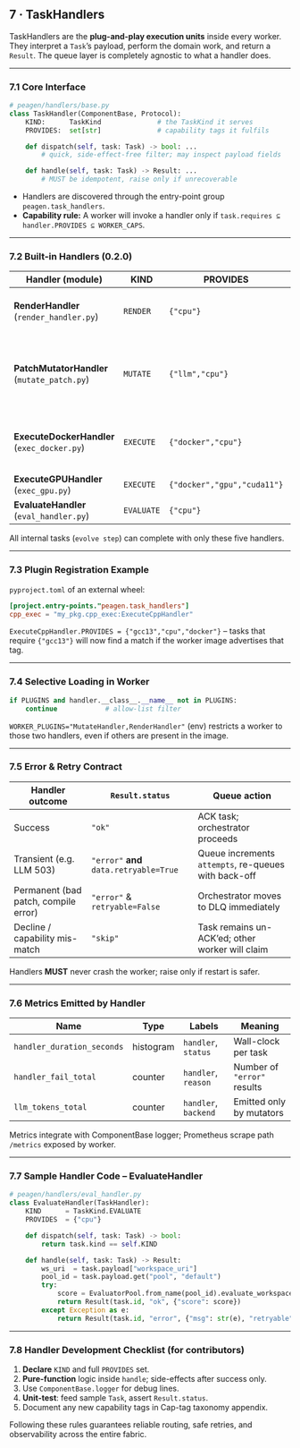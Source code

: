 ## 7 · TaskHandlers

TaskHandlers are the **plug-and-play execution units** inside every worker.
They interpret a `Task`’s payload, perform the domain work, and return a
`Result`.  The queue layer is completely agnostic to what a handler does.

---

### 7.1  Core Interface

```python
# peagen/handlers/base.py
class TaskHandler(ComponentBase, Protocol):
    KIND:      TaskKind              # the TaskKind it serves
    PROVIDES:  set[str]              # capability tags it fulfils

    def dispatch(self, task: Task) -> bool: ...
        # quick, side-effect-free filter; may inspect payload fields

    def handle(self, task: Task) -> Result: ...
        # MUST be idempotent, raise only if unrecoverable
```

* Handlers are discovered through the entry-point group
  `peagen.task_handlers`.
* **Capability rule:** A worker will invoke a handler only if
  `task.requires ⊆ handler.PROVIDES ⊆ WORKER_CAPS`.

---

### 7.2  Built-in Handlers (0.2.0)

| Handler (module)                            | KIND       | PROVIDES                    | Key Responsibilities                                                                                             |
| ------------------------------------------- | ---------- | --------------------------- | ---------------------------------------------------------------------------------------------------------------- |
| **RenderHandler** (`render_handler.py`)     | `RENDER`   | `{"cpu"}`                   | • Jinja render / file write<br>• Deterministic, no LLM                                                           |
| **PatchMutatorHandler** (`mutate_patch.py`) | `MUTATE`   | `{"llm","cpu"}`             | • Build evolve-prompt via `PromptSampler`<br>• Call `LLMEnsemble.generate`<br>• Apply diff, emit **ExecuteTask** |
| **ExecuteDockerHandler** (`exec_docker.py`) | `EXECUTE`  | `{"docker","cpu"}`          | • Bind-mount child\_src into eval image<br>• Capture speed & memory JSON                                         |
| **ExecuteGPUHandler** (`exec_gpu.py`)       | `EXECUTE`  | `{"docker","gpu","cuda11"}` | • Same as CPU but passes `--gpus 1`                                                                              |
| **EvaluateHandler** (`eval_handler.py`)     | `EVALUATE` | `{"cpu"}`                   | • Run `EvaluatorPool`, compute score                                                                             |

All internal tasks (`evolve step`) can complete with only these five handlers.

---

### 7.3  Plugin Registration Example

`pyproject.toml` of an external wheel:

```toml
[project.entry-points."peagen.task_handlers"]
cpp_exec = "my_pkg.cpp_exec:ExecuteCppHandler"
```

`ExecuteCppHandler.PROVIDES = {"gcc13","cpu","docker"}` – tasks that require
`{"gcc13"}` will now find a match if the worker image advertises that tag.

---

### 7.4  Selective Loading in Worker

```python
if PLUGINS and handler.__class__.__name__ not in PLUGINS:
    continue            # allow-list filter
```

`WORKER_PLUGINS="MutateHandler,RenderHandler"` (env) restricts a worker to
those two handlers, even if others are present in the image.

---

### 7.5  Error & Retry Contract

| Handler outcome                      | `Result.status`                         | Queue action                                         |
| ------------------------------------ | --------------------------------------- | ---------------------------------------------------- |
| Success                              | `"ok"`                                  | ACK task; orchestrator proceeds                      |
| Transient (e.g. LLM 503)             | `"error"` **and** `data.retryable=True` | Queue increments `attempts`, re-queues with back-off |
| Permanent (bad patch, compile error) | `"error"` & `retryable=False`           | Orchestrator moves to DLQ immediately                |
| Decline / capability mis-match       | `"skip"`                                | Task remains un-ACK’ed; other worker will claim      |

Handlers **MUST** never crash the worker; raise only if restart is safer.

---

### 7.6  Metrics Emitted by Handler

| Name                       | Type      | Labels               | Meaning                     |
| -------------------------- | --------- | -------------------- | --------------------------- |
| `handler_duration_seconds` | histogram | `handler`, `status`  | Wall-clock per task         |
| `handler_fail_total`       | counter   | `handler`, `reason`  | Number of `"error"` results |
| `llm_tokens_total`         | counter   | `handler`, `backend` | Emitted only by mutators    |

Metrics integrate with ComponentBase logger; Prometheus scrape path
`/metrics` exposed by worker.

---

### 7.7  Sample Handler Code – EvaluateHandler

```python
# peagen/handlers/eval_handler.py
class EvaluateHandler(TaskHandler):
    KIND      = TaskKind.EVALUATE
    PROVIDES  = {"cpu"}

    def dispatch(self, task: Task) -> bool:
        return task.kind == self.KIND

    def handle(self, task: Task) -> Result:
        ws_uri  = task.payload["workspace_uri"]
        pool_id = task.payload.get("pool", "default")
        try:
            score = EvaluatorPool.from_name(pool_id).evaluate_workspace(ws_uri)
            return Result(task.id, "ok", {"score": score})
        except Exception as e:
            return Result(task.id, "error", {"msg": str(e), "retryable": False})
```

---

### 7.8  Handler Development Checklist (for contributors)

1. **Declare** `KIND` and full `PROVIDES` set.
2. **Pure-function** logic inside `handle`; side-effects after success only.
3. Use `ComponentBase.logger` for debug lines.
4. **Unit-test**: feed sample `Task`, assert `Result.status`.
5. Document any new capability tags in Cap-tag taxonomy appendix.

Following these rules guarantees reliable routing, safe retries, and observability across the entire fabric.
